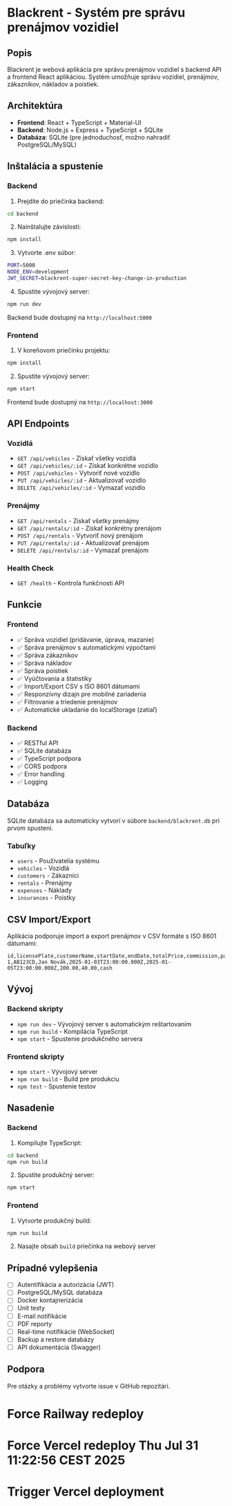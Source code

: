 # Blackrent - Systém pre správu prenájmov vozidiel

## Popis

Blackrent je webová aplikácia pre správu prenájmov vozidiel s backend API a frontend React aplikáciou. Systém umožňuje správu vozidiel, prenájmov, zákazníkov, nákladov a poistiek.

## Architektúra

- **Frontend**: React + TypeScript + Material-UI
- **Backend**: Node.js + Express + TypeScript + SQLite
- **Databáza**: SQLite (pre jednoduchosť, možno nahradiť PostgreSQL/MySQL)

## Inštalácia a spustenie

### Backend

1. Prejdite do priečinka backend:
```bash
cd backend
```

2. Nainštalujte závislosti:
```bash
npm install
```

3. Vytvorte .env súbor:
```bash
PORT=5000
NODE_ENV=development
JWT_SECRET=blackrent-super-secret-key-change-in-production
```

4. Spustite vývojový server:
```bash
npm run dev
```

Backend bude dostupný na `http://localhost:5000`

### Frontend

1. V koreňovom priečinku projektu:
```bash
npm install
```

2. Spustite vývojový server:
```bash
npm start
```

Frontend bude dostupný na `http://localhost:3000`

## API Endpoints

### Vozidlá
- `GET /api/vehicles` - Získať všetky vozidlá
- `GET /api/vehicles/:id` - Získať konkrétne vozidlo
- `POST /api/vehicles` - Vytvoriť nové vozidlo
- `PUT /api/vehicles/:id` - Aktualizovať vozidlo
- `DELETE /api/vehicles/:id` - Vymazať vozidlo

### Prenájmy
- `GET /api/rentals` - Získať všetky prenájmy
- `GET /api/rentals/:id` - Získať konkrétny prenájom
- `POST /api/rentals` - Vytvoriť nový prenájom
- `PUT /api/rentals/:id` - Aktualizovať prenájom
- `DELETE /api/rentals/:id` - Vymazať prenájom

### Health Check
- `GET /health` - Kontrola funkčnosti API

## Funkcie

### Frontend
- ✅ Správa vozidiel (pridávanie, úprava, mazanie)
- ✅ Správa prenájmov s automatickými výpočtami
- ✅ Správa zákazníkov
- ✅ Správa nákladov
- ✅ Správa poistiek
- ✅ Vyúčtovania a štatistiky
- ✅ Import/Export CSV s ISO 8601 dátumami
- ✅ Responzívny dizajn pre mobilné zariadenia
- ✅ Filtrovanie a triedenie prenájmov
- ✅ Automatické ukladanie do localStorage (zatiaľ)

### Backend
- ✅ RESTful API
- ✅ SQLite databáza
- ✅ TypeScript podpora
- ✅ CORS podpora
- ✅ Error handling
- ✅ Logging

## Databáza

SQLite databáza sa automaticky vytvorí v súbore `backend/blackrent.db` pri prvom spustení.

### Tabuľky
- `users` - Používatelia systému
- `vehicles` - Vozidlá
- `customers` - Zákazníci
- `rentals` - Prenájmy
- `expenses` - Náklady
- `insurances` - Poistky

## CSV Import/Export

Aplikácia podporuje import a export prenájmov v CSV formáte s ISO 8601 dátumami:

```csv
id,licensePlate,customerName,startDate,endDate,totalPrice,commission,paymentMethod
1,AB123CD,Jan Novák,2025-01-03T23:00:00.000Z,2025-01-05T23:00:00.000Z,200.00,40.00,cash
```

## Vývoj

### Backend skripty
- `npm run dev` - Vývojový server s automatickým reštartovaním
- `npm run build` - Kompilácia TypeScript
- `npm start` - Spustenie produkčného servera

### Frontend skripty
- `npm start` - Vývojový server
- `npm run build` - Build pre produkciu
- `npm test` - Spustenie testov

## Nasadenie

### Backend
1. Kompilujte TypeScript:
```bash
cd backend
npm run build
```

2. Spustite produkčný server:
```bash
npm start
```

### Frontend
1. Vytvorte produkčný build:
```bash
npm run build
```

2. Nasajte obsah `build` priečinka na webový server

## Prípadné vylepšenia

- [ ] Autentifikácia a autorizácia (JWT)
- [ ] PostgreSQL/MySQL databáza
- [ ] Docker kontajnerizácia
- [ ] Unit testy
- [ ] E-mail notifikácie
- [ ] PDF reporty
- [ ] Real-time notifikácie (WebSocket)
- [ ] Backup a restore databázy
- [ ] API dokumentácia (Swagger)

## Podpora

Pre otázky a problémy vytvorte issue v GitHub repozitári.
# Force Railway redeploy
# Force Vercel redeploy Thu Jul 31 11:22:56 CEST 2025
# Trigger Vercel deployment
